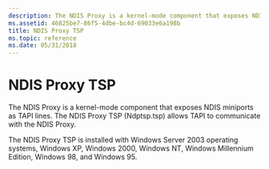 ```yaml
---
description: The NDIS Proxy is a kernel-mode component that exposes NDIS miniports as TAPI lines. The NDIS Proxy TSP (Ndptsp.tsp) allows TAPI to communicate with the NDIS Proxy.
ms.assetid: 46825be7-86f5-4dbe-bc4d-69033e6a198b
title: NDIS Proxy TSP
ms.topic: reference
ms.date: 05/31/2018
---
```


# NDIS Proxy TSP

The NDIS Proxy is a kernel-mode component that exposes NDIS miniports as TAPI lines. The NDIS Proxy TSP (Ndptsp.tsp) allows TAPI to communicate with the NDIS Proxy.

The NDIS Proxy TSP is installed with Windows Server 2003 operating systems, Windows XP, Windows 2000, Windows NT, Windows Millennium Edition, Windows 98, and Windows 95.

 

 




